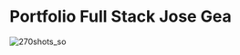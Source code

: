 # Portfolio Full Stack Jose Gea
![270shots_so](https://github.com/user-attachments/assets/8442ee4c-e989-4ecc-9bc5-9aeda4e47fb8)
